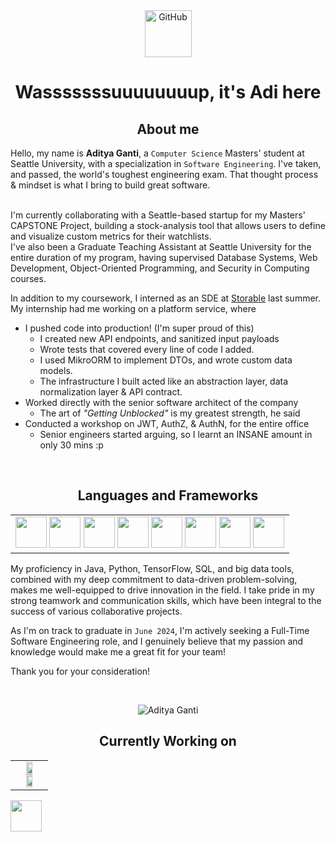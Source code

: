 <!--START-->
<link rel="stylesheet" href="https://cdn.jsdelivr.net/gh/devicons/devicon@v2.15.1/devicon.min.css">
          
<!--GITHUB GIF-->
<div align="center">
  <img src="https://media.giphy.com/media/KzJkzjggfGN5Py6nkT/giphy.gif" alt="GitHub" width="75"> 
</div>

<!--INTRODUCTION-->
<h1 align="center"> Wasssssssuuuuuuuup, it's Adi here </h1>

<!--BADGES-->
<!--
<div align="center">
  <p align="left"> <img src="https://komarev.com/ghpvc/?username=Ring-A-Bell&label=Profile%20views&color=0e75b6&style=flat" alt="Aditya Ganti" /> </p>
</div>
<br/>
-->

<!--ABOUT ME-->
<h2 align="center">About me </h2>
<!-- <ul>
  <li> Graduate student in Computer Science Specializing in Data Science at Seattle University.
  <li> Currently a passionate Data Science Researcher at SU, exploring data augmentation techniques to help solve class imbalance problems!
  <li> Looking for New Grad SDE roles!
</ul>   -->

Hello, my name is <b>Aditya Ganti</b>, a `Computer Science` Masters' student at Seattle University, with a specialization in `Software Engineering`. I've taken, and passed, the world's toughest engineering exam. That thought process & mindset is what I bring to build great software.

<br>I'm currently collaborating with a Seattle-based startup for my Masters' CAPSTONE Project, building a stock-analysis tool that allows users to define and visualize custom metrics for their watchlists.
<br>I've also been a Graduate Teaching Assistant at Seattle University for the entire duration of my program, having supervised Database Systems, Web Development, Object-Oriented Programming, and Security in Computing courses.
                  
In addition to my coursework, I interned as an SDE at <a href="https://www.storable.com/">Storable</a> last summer. My internship had me working on a platform service, where
* I pushed code into production! (I'm super proud of this)
  * I created new API endpoints, and sanitized input payloads
  * Wrote tests that covered every line of code I added. 
  * I used MikroORM to implement DTOs, and wrote custom data models.
  * The infrastructure I built acted like an abstraction layer, data normalization layer & API contract.
* Worked directly with the senior software architect of the company
  * The art of _"Getting Unblocked"_ is my greatest strength, he said
* Conducted a workshop on JWT, AuthZ, & AuthN, for the entire office
  * Senior engineers started arguing, so I learnt an INSANE amount in only 30 mins :p


<br><h2 align="center"> Languages and Frameworks </h2>
<table align="center">
  <tr align="center">
    <td valign="top" width="100%">
      <img height="50px" src="https://cdn.jsdelivr.net/gh/devicons/devicon/icons/typescript/typescript-original.svg" />
      <img height="50px" src="https://cdn.jsdelivr.net/gh/devicons/devicon/icons/react/react-original.svg" />
      <img height="50px" src="https://cdn.jsdelivr.net/gh/devicons/devicon/icons/nodejs/nodejs-original.svg" />
      <img height="50px" src="https://cdn.jsdelivr.net/gh/devicons/devicon/icons/python/python-original.svg" />
      <img height="50px" src="https://cdn.jsdelivr.net/gh/devicons/devicon/icons/docker/docker-original.svg" />
      <img height="50px" src="https://cdn.jsdelivr.net/gh/devicons/devicon/icons/postgresql/postgresql-original.svg" />
      <img height="50px" src="https://cdn.jsdelivr.net/gh/devicons/devicon/icons/mongodb/mongodb-plain-wordmark.svg" />
      <img height="50px" src="https://cdn.jsdelivr.net/gh/devicons/devicon/icons/mocha/mocha-plain.svg" />
    </td>
  </tr>
</table>

My proficiency in Java, Python, TensorFlow, SQL, and big data tools, combined with my deep commitment to data-driven problem-solving, makes me well-equipped to drive innovation in the field. I take pride in my strong teamwork and communication skills, which have been integral to the success of various collaborative projects.

As I'm on track to graduate in `June 2024`, I'm actively seeking a Full-Time Software Engineering role, and I genuinely believe that my passion and knowledge would make me a great fit for your team!

Thank you for your consideration!

<!-- Adding a one-liner for each project
- GTA V
  - Description
- Brain Tumor project
  - Description
- Paws Connect 
  - Description
- LLM Projects
  - Description
- -->

<!--GITHUB STREAK-->
<br>
<p align = "center">
  <img src="https://github-readme-streak-stats.herokuapp.com/?user=Ring-A-Bell&" alt="Aditya Ganti" />
</p>

<!--CURRENTLY WORKING ON-->
<h2 align="center"> Currently Working on </h2>
<table align="center">
  <tr align="center">
    <td valign="top" width="100%">
      <a href="https://github.com/Ring-A-Bell/kaun-paada">
        <img width="49%"  src="https://github-readme-stats.vercel.app/api/pin/?username=ring-a-bell&repo=Kaun-Paada&theme=tokyonight" />
      </a>
      <a href="https://github.com/Ring-A-Bell/HopOps">
        <img width="49%"  src="https://github-readme-stats.vercel.app/api/pin/?username=ring-a-bell&repo=HopOps&theme=tokyonight" />
      </a>  
    </td>
  </tr>
</table>
<img height="50px" src="https://cdn.jsdelivr.net/gh/devicons/devicon/icons/typescript/typescript-original.svg" />
<!--FAV PROJECTS-->
<!--
<br>
<table align="center">
  <tr>
    <td valign="top" width="100%">
      <h2 align="center">My favorite projects</h2>
    </td>
  </tr>
   <tr>
    <td valign="top" halign="center" width="100%">
      <img width="400" src="https://github.com/YuriDevAT/sos-animals/blob/main/public/thumbnail-sos.png" />
       <img width="400" src="https://github.com/the-collab-lab/tcl-19-smart-shopping-list/blob/main/public/Thumbnail.png" />
     </td>
  </tr> 
  <tr>
    <td valign="top" width="50%">
      <a href="https://github.com/Ring-A-Bell/Brain-Tumor-Classification-Using-Deep-Learning-Algorithms">
        <img width="400" src="https://github-readme-stats.vercel.app/api/pin/?username=Ring-A-Bell&repo=Brain-Tumor-Classification-Using-Deep-Learning-Algorithms&theme=tokyonight"/>
      </a>
     <a href="https://github.com/Ring-A-Bell/Steam-Big-Data-Pipeline">
        <img width="400" src="https://github-readme-stats.vercel.app/api/pin/?username=Ring-A-Bell&repo=Steam-Big-Data-Pipeline&theme=tokyonight"/>
      </a>  
    </td>
  </tr>
  <tr>
    <td valign="top" width="50%">
      <a href="https://github.com/Ring-A-Bell/Sentiment-Analysis">
        <img width="400" src="https://github-readme-stats.vercel.app/api/pin/?username=Ring-A-Bell&repo=Sentiment-Analysis&theme=tokyonight"/>
      </a>
      <a href="https://github.com/Ring-A-Bell/Story-Forge">
        <img width="400" src="https://github-readme-stats.vercel.app/api/pin/?username=Ring-A-Bell&repo=Story-Forge&theme=tokyonight"/>
      </a>  
    </td>
  </tr>
</table>
-->

<!--TOP LANGUAGES-->
<!--
<table padding-top = 50px>
  </td>
  <td valign="top" width="50%">  
  <img src="https://github-readme-stats.vercel.app/api/top-langs/?username=Ring-A-Bell&layout=compact&theme=radical" width="500" />
  </td></tr>
</table> 
<br>
-->

<!--LANGUAGE BADGES-->
<!--
<table><tr><td valign="top" width="100%">
  <h2 align="center"> 💼 Languages and Tools</h2>
  <br/>
  <img src="https://img.shields.io/badge/python-3670A0?style=for-the-badge&logo=python&logoColor=ffdd54" />
  <img src="https://img.shields.io/badge/java-%23ED8B00.svg?style=for-the-badge&logo=openjdk&logoColor=white" />
  <img scr="https://img.shields.io/badge/mysql-%2300f.svg?style=for-the-badge&logo=mysql&logoColor=white" />
</table>
-->

<!--LINKEDIN CONNECTION-->
<!--
<h2 align="center"> Connect </h2>
<div align="center">
  <a href="https://www.linkedin.com/in/adi-ganti/">
    <img src="https://github.com/Ring-A-Bell/Ring-A-Bell/raw/main/resources/linkedin_batch.jpg" alt="LinkedIn Batch" width="200">
  </a>
</div>
<!--
<!--END-->
